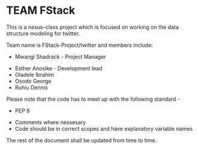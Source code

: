 # TEAM FStack

This is a nexus-class project which is focused on working on the data structure modeling for twitter.

Team name is FStack-Project/twitter and members include:   
+ Mwangi Shadrack - Project Manager
* Esther Anosike - Development lead
* Oladele Ibrahim
* Osodo George
* Ruhiu Dennis

Please note that the code has to meet up with the following standard - 
+ PEP 8
* Comments where nessesary
* Code should be in correct scopes and have explanatory variable names


The rest of the document shall be updated from time to time.
